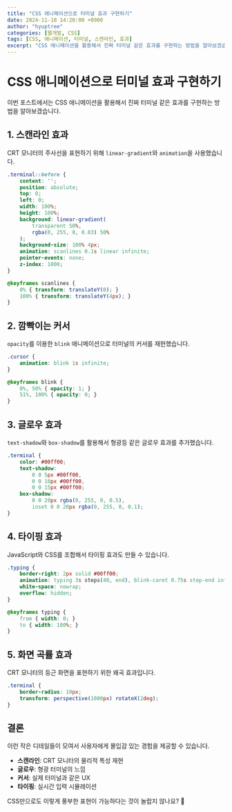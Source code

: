 ```yaml
---
title: "CSS 애니메이션으로 터미널 효과 구현하기"
date: 2024-11-10 14:20:00 +0900
author: "hyuptree"
categories: [웹개발, CSS]
tags: [CSS, 애니메이션, 터미널, 스캔라인, 효과]
excerpt: "CSS 애니메이션을 활용해서 진짜 터미널 같은 효과를 구현하는 방법을 알아보겠습니다. 스캔라인, 글로우, 깜빡이는 커서까지!"
---
```


# CSS 애니메이션으로 터미널 효과 구현하기

이번 포스트에서는 CSS 애니메이션을 활용해서 진짜 터미널 같은 효과를 구현하는 방법을 알아보겠습니다.

## 1. 스캔라인 효과

CRT 모니터의 주사선을 표현하기 위해 `linear-gradient`와 `animation`을 사용했습니다.

```css
.terminal::before {
    content: '';
    position: absolute;
    top: 0;
    left: 0;
    width: 100%;
    height: 100%;
    background: linear-gradient(
        transparent 50%, 
        rgba(0, 255, 0, 0.03) 50%
    );
    background-size: 100% 4px;
    animation: scanlines 0.1s linear infinite;
    pointer-events: none;
    z-index: 1000;
}

@keyframes scanlines {
    0% { transform: translateY(0); }
    100% { transform: translateY(4px); }
}
```

## 2. 깜빡이는 커서

`opacity`를 이용한 `blink` 애니메이션으로 터미널의 커서를 재현했습니다.

```css
.cursor {
    animation: blink 1s infinite;
}

@keyframes blink {
    0%, 50% { opacity: 1; }
    51%, 100% { opacity: 0; }
}
```

## 3. 글로우 효과

`text-shadow`와 `box-shadow`를 활용해서 형광등 같은 글로우 효과를 추가했습니다.

```css
.terminal {
    color: #00ff00;
    text-shadow: 
        0 0 5px #00ff00,
        0 0 10px #00ff00,
        0 0 15px #00ff00;
    box-shadow: 
        0 0 20px rgba(0, 255, 0, 0.5),
        inset 0 0 20px rgba(0, 255, 0, 0.1);
}
```

## 4. 타이핑 효과

JavaScript와 CSS를 조합해서 타이핑 효과도 만들 수 있습니다.

```css
.typing {
    border-right: 2px solid #00ff00;
    animation: typing 3s steps(40, end), blink-caret 0.75s step-end infinite;
    white-space: nowrap;
    overflow: hidden;
}

@keyframes typing {
    from { width: 0; }
    to { width: 100%; }
}
```

## 5. 화면 곡률 효과

CRT 모니터의 둥근 화면을 표현하기 위한 왜곡 효과입니다.

```css
.terminal {
    border-radius: 10px;
    transform: perspective(1000px) rotateX(2deg);
}
```

## 결론

이런 작은 디테일들이 모여서 사용자에게 몰입감 있는 경험을 제공할 수 있습니다. 

- **스캔라인**: CRT 모니터의 물리적 특성 재현
- **글로우**: 형광 터미널의 느낌
- **커서**: 실제 터미널과 같은 UX
- **타이핑**: 실시간 입력 시뮬레이션

CSS만으로도 이렇게 풍부한 표현이 가능하다는 것이 놀랍지 않나요? 🚀 